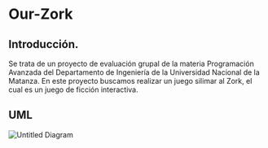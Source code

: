 # Our-Zork
## Introducción.
Se trata de un proyecto de evaluación grupal de la materia Programación Avanzada del Departamento de Ingeniería de la Universidad Nacional de la Matanza. En este proyecto buscamos realizar un juego silimar al Zork, el cual es un juego de ficción interactiva.

## UML
![Untitled Diagram](https://user-images.githubusercontent.com/63236576/87844105-3350ca80-c890-11ea-9ca7-5009d963c376.png)
